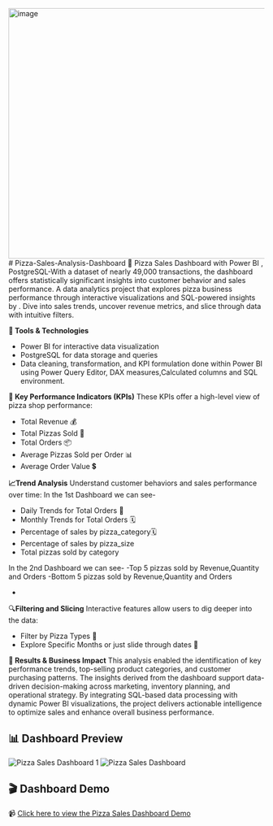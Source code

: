 <img width="1121" height="493" alt="image" src="https://github.com/user-attachments/assets/718691f4-2459-4f29-820b-fd3f1db3ef73" /># Pizza-Sales-Analysis-Dashboard
🍕 Pizza Sales Dashboard with Power BI , PostgreSQL-With a dataset of nearly 49,000 transactions, the dashboard offers statistically significant insights into customer behavior and sales performance. A data analytics project that explores pizza business performance through interactive visualizations and SQL-powered insights by . Dive into sales trends, uncover revenue metrics, and slice through data with intuitive filters.

**🧠 Tools & Technologies**
- Power BI for interactive data visualization
- PostgreSQL for data storage and queries
- Data cleaning, transformation, and KPI formulation done within Power BI using Power Query Editor, DAX measures,Calculated columns and SQL environment.
  
**📌 Key Performance Indicators (KPIs)**
These KPIs offer a high-level view of pizza shop performance:
- Total Revenue 💰
- Total Pizzas Sold 🍕
- Total Orders 📦
- Average Pizzas Sold per Order 📊
- Average Order Value 💲
 
**📈Trend Analysis**
Understand customer behaviors and sales performance over time:
In the 1st Dashboard we can see-
- Daily Trends for Total Orders 📅
- Monthly Trends for Total Orders 🗓️
- Percentage of sales by pizza_category🗓️
- Percentage of sales by pizza_size
- Total pizzas sold by category
  
 In the 2nd Dashboard we can see-
  -Top 5 pizzas sold by Revenue,Quantity and Orders
  -Bottom 5 pizzas sold by Revenue,Quantity and Orders 
  
- 
🔍**Filtering and  Slicing**
Interactive features allow users to dig deeper into the data:
- Filter by Pizza Types 🍕
- Explore Specific Months or just slide through dates  📆

**📌 Results & Business Impact**
This analysis enabled the identification of key performance trends, top-selling product categories, and customer purchasing patterns. The insights derived from the dashboard support data-driven decision-making across marketing, inventory planning, and operational strategy. By integrating SQL-based data processing with dynamic Power BI visualizations, the project delivers actionable intelligence to optimize sales and enhance overall business performance.

## 📊 Dashboard Preview

![Pizza Sales Dashboard 1](https://github.com/user-attachments/assets/4d404624-abd7-43b3-abc0-67e720281aca)
![Pizza Sales Dashboard](https://github.com/user-attachments/assets/aa724c8e-17f8-4447-8d61-65de478df1a9)

## 🎬 Dashboard Demo

📹 [Click here to view the Pizza Sales Dashboard Demo](https://github.com/user-attachments/assets/de7bcfc7-c004-4c5f-8859-d67568358bed)




